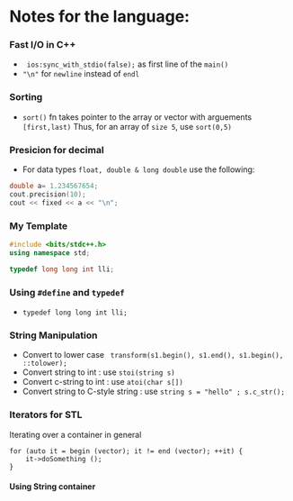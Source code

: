 # Notes for the language:

### Fast I/O in C++ 
- ``` ios:sync_with_stdio(false);``` as first line of the ```main()```
- ``` "\n" ``` for ```newline``` instead of ```endl```


### Sorting
- ```sort()``` fn takes pointer to the array or vector with arguements ```[first,last)```
Thus, for an array of ```size 5```, use ```sort(0,5)```


### Presicion for decimal
- For data types ```float, double & long double``` use the following: 
```c++ 
double a= 1.234567654;
cout.precision(10);
cout << fixed << a << "\n";
```
### My Template
```c++ 
#include <bits/stdc++.h>
using namespace std;

typedef long long int lli;
```

### Using ```#define``` and ```typedef```
- ```typedef long long int lli;```

### String Manipulation
- Convert to lower case  ``` transform(s1.begin(), s1.end(), s1.begin(), ::tolower);```
- Convert string to int : use ``` stoi(string s) ```
- Convert c-string to int : use ``` atoi(char s[]) ```
- Convert string to C-style string : use ``` string s = "hello" ; s.c_str(); ```


### Iterators for STL

Iterating over a container in general
```
for (auto it = begin (vector); it != end (vector); ++it) {
    it->doSomething ();
}
```

#### Using String container
